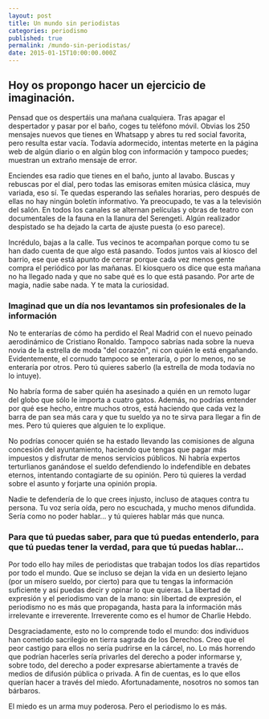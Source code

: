 ```yaml
---
layout: post
title: Un mundo sin periodistas
categories: periodismo
published: true
permalink: /mundo-sin-periodistas/
date: 2015-01-15T10:00:00.000Z
---
```

## Hoy os propongo hacer un ejercicio de imaginación.
Pensad que os despertáis una mañana cualquiera. Tras apagar el despertador y pasar por el baño, coges tu teléfono móvil. Obvias los 250 mensajes nuevos que tienes en Whatsapp y abres tu red social favorita, pero resulta estar vacía. Todavía adormecido, intentas meterte en la página web de algún diario o en algún blog con información y tampoco puedes; muestran un extraño mensaje de error. 

Enciendes esa radio que tienes en el baño, junto al lavabo. Buscas y rebuscas por el dial, pero todas las emisoras emiten música clásica, muy variada, eso sí. Te quedas esperando las señales horarias, pero después de ellas no hay ningún boletín informativo. Ya preocupado, te vas a la televisión del salón. En todos los canales se alternan películas y obras de teatro con documentales de la fauna en la llanura del Serengeti. Algún realizador despistado se ha dejado la carta de ajuste puesta (o eso parece).

Incrédulo, bajas a la calle. Tus vecinos te acompañan porque como tu se han dado cuenta de que algo está pasando. Todos juntos vais al kiosco del barrio, ese que está apunto de cerrar porque cada vez menos gente compra el periódico por las mañanas. El kiosquero os dice que esta mañana no ha llegado nada y que no sabe qué es lo que está pasando. Por arte de magia, nadie sabe nada. Y te mata la curiosidad.

### Imaginad que un día nos levantamos sin profesionales de la información
No te enterarías de cómo ha perdido el Real Madrid con el nuevo peinado aerodinámico de Cristiano Ronaldo. Tampoco sabrías nada sobre la nueva novia de la estrella de moda "del corazón", ni con quién le está engañando. Evidentemente, el cornudo tampoco se enteraría, o por lo menos, no se enteraría por otros. Pero tú quieres saberlo (la estrella de moda todavía no lo intuye).

No habría forma de saber quién ha asesinado a quién en un remoto lugar del globo que sólo le importa a cuatro gatos. Además, no podrías entender por qué ese hecho, entre muchos otros, está haciendo que cada vez la barra de pan sea más cara y que tu sueldo ya no te sirva para llegar a fin de mes. Pero tú quieres que alguien te lo explique.

No podrías conocer quién se ha estado llevando las comisiones de alguna concesión del ayuntamiento, haciendo que tengas que pagar más impuestos y disfrutar de menos servicios públicos. Ni habría expertos terturlianos ganándose el sueldo defendiendo lo indefendible en debates eternos, intentando contagiarte de su opinión. Pero tú quieres la verdad sobre el asunto y forjarte una opinión propia.

Nadie te defendería de lo que crees injusto, incluso de ataques contra tu persona. Tu voz sería oída, pero no escuchada, y mucho menos difundida. Sería como no poder hablar... y tú quieres hablar más que nunca.

### Para que tú puedas saber, para que tú puedas entenderlo, para que tú puedas tener la verdad, para que tú puedas hablar...

Por todo ello hay miles de periodistas que trabajan todos los días repartidos por todo el mundo. Que se incluso se dejan la vida en un desierto lejano (por un mísero sueldo, por cierto) para que tu tengas la información suficiente y así puedas decir y opinar lo que quieras. La libertad de expresión y el periodismo van de la mano: sin libertad de expresión, el periodismo no es más que propaganda, hasta para la información más irrelevante e irreverente. Irreverente como es el humor de Charlie Hebdo.

Desgraciadamente, esto no lo comprende todo el mundo: dos individuos han cometido sacrilegio en tierra sagrada de los Derechos. Creo que el peor castigo para ellos no sería pudrirse en la cárcel, no. Lo más horrendo que podrían hacerles sería privarles del derecho a poder informarse y, sobre todo, del derecho a poder expresarse abiertamente a través de medios de difusión pública o privada. A fin de cuentas, es lo que ellos querían hacer a través del miedo. Afortunadamente, nosotros no somos tan bárbaros.

El miedo es un arma muy poderosa. Pero el periodismo lo es más. 